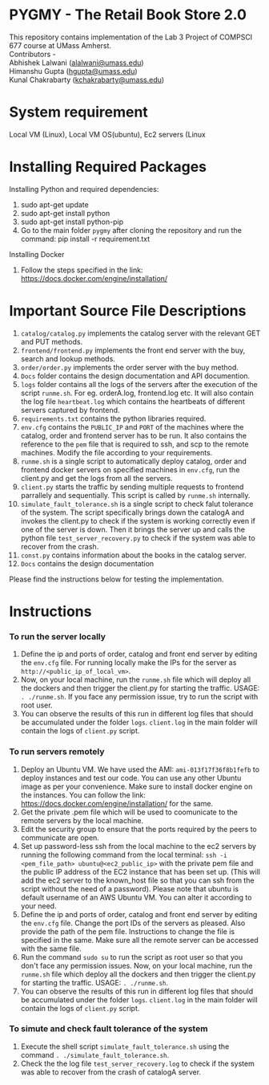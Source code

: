 # PYGMY - The Retail Book Store 2.0

This repository contains implementation of the Lab 3 Project of COMPSCI 677 course at UMass Amherst. <br>
Contributors - <br>
Abhishek Lalwani (alalwani@umass.edu) <br>
Himanshu Gupta (hgupta@umass.edu) <br>
Kunal Chakrabarty (kchakrabarty@umass.edu) <br>

# System requirement

Local VM (Linux), Local VM OS(ubuntu), Ec2 servers (Linux

# Installing Required Packages  

Installing Python and required dependencies:
1. sudo apt-get update
2. sudo apt-get install python
3. sudo apt-get install python-pip
4. Go to the main folder `pygmy` after cloning the repository and run the command: pip install -r requirement.txt

Installing Docker
1. Follow the steps specified in the link: https://docs.docker.com/engine/installation/

# Important Source File Descriptions
1. `catalog/catalog.py` implements the catalog server with the relevant GET and PUT methods.
2. `frontend/frontend.py` implements the front end server with the buy, search and lookup methods.
3. `order/order.py` implements the order server with the buy method. 
4. `Docs` folder contains the design documentation and API documention.
5. `logs` folder contains all the logs of the servers after the execution of the script `runme.sh`. For eg. orderA.log, frontend.log etc. It will also contain the log file `heartbeat.log` which contains the heartbeats of different servers captured by frontend.
6. `requirements.txt` contains the python libraries required.
7. `env.cfg` contains the `PUBLIC_IP` and `PORT` of the machines where the catalog, order and frontend server has to be run. It also contains the reference to the `pem` file that is required to ssh, and scp to the remote machines. Modify the file according to your requirements.
8. `runme.sh` is a single script to automatically deploy catalog, order and frontend docker servers on specified machines in `env.cfg`, run the client.py and get the logs from all the servers.
9. `client.py` starts the traffic by sending multiple requests to frontend parrallely and sequentially. This script is called by `runme.sh` internally.
10. `simulate_fault_tolerance.sh` is a single script to check falut tolerance of the system. The script specifically brings down the catalogA and invokes the client.py to check if the system is working correctly even if one of the server is down. Then it brings the server up and calls the python file `test_server_recovery.py` to check if the system was able to recover from the crash. 
11. `const.py` contains information about the books in the catalog server.
12. `Docs` contains the design documentation 

Please find the instructions below for testing the implementation.

# Instructions 

### To run the server locally

1. Define the ip and ports of order, catalog and front end server by editing the `env.cfg` file. For running locally make the IPs for the server as `http://<public_ip_of_local_vm>`.
2. Now, on your local machine, run the `runme.sh` file which will deploy all the dockers and then trigger the client.py for starting the traffic. USAGE: `. ./runme.sh`. If you face any permission issue, try to run the script with root user.
3. You can observe the results of this run in different log files that should be accumulated under the folder `logs`. `client.log` in the main folder will contain the logs of `client.py` script.

### To run servers remotely 

1. Deploy an Ubuntu VM. We have used the AMI: `ami-013f17f36f8b1fefb` to deploy instances and test our code. You can use any other Ubuntu image as per your convenience. Make sure to install docker engine on the instances. You can follow the link: https://docs.docker.com/engine/installation/ for the same.
2. Get the private .pem file which will be used to coomunicate to the remote servers by the local machine.
3. Edit the security group to ensure that the ports required by the peers to communicate are open.
3. Set up password-less ssh from the local machine to the ec2 servers by running the following command from the local terminal:
    `ssh -i <pem_file_path> ubuntu@<ec2_public_ip>` with the private pem file and the public IP address of the EC2 instance that has been set up. (This will add the ec2 server to the known_host file so that you can ssh from the script without the need of a password). Please note that ubuntu is default username of an AWS Ubuntu VM. You can alter it according to your need.
4. Define the ip and ports of order, catalog and front end server by editing the `env.cfg` file. Change the port IDs of the servers as pleased. Also provide the path of the pem file. Instructions to change the file is specified in the same. Make sure all the remote server can be accessed with the same file.
5. Run the command `sudo su` to run the script as root user so that you don't face any permission issues. Now, on your local machine, run the `runme.sh` file which deploy all the dockers and then trigger the client.py for starting the traffic. USAGE: `. ./runme.sh`.
6. You can observe the results of this run in different log files that should be accumulated under the folder `logs`. `client.log` in the main folder will contain the logs of `client.py` script.

### To simute and check fault tolerance of the system

1. Execute the shell script `simulate_fault_tolerance.sh` using the command `. ./simulate_fault_tolerance.sh`.
2. Check the the log file `test_server_recovery.log` to check if the system was able to recover from the crash of catalogA server.


